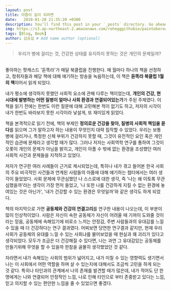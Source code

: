 ```yaml
---
layout: post
title: 아픔이 길이 되려면
date:   2018-01-28 21:35:20 +0300
description: You’ll find this post in your `_posts` directory. Go ahead and edit it and re-build the site to see your changes. # Add post description (optional)
img: https://s3.ap-northeast-2.amazonaws.com/rohegggithubio/paintoberoad.jpg # Add image post (optional)
tags: [Blog, Book]
author: 김승섭 # Add name author (optional)
---
```


>우리가 병에 걸리는 것, 건강한 상태를 유지하지 못하는 것은 개인의 문제일까?

<br>
좋아하는 팟캐스드 '듣똑라'가 매달 북클럽을 진행한다. 매 월마다 하나의 책을 선정하고, 청취자들과 해당 책에 대해 얘기하는 방송을 녹음하는데, 이 책은 <b>듣똑라 북클럽 1월의 책</b>이어서 읽게 되었다.

내가 평소에 생각하지 못했던 사회적 요소에 관해 다루는 책이었는데, <b>개인의 건강, 현 시대에 발병하는 어떤 질병이 얼마나 사회 환경과 연결되어있는가</b>가 주된 주제였다. 이 책을 읽기 전에는 한번도 이런 질문에 대해 고민해본 적이 없기도 하고, 저자의 시각이 내가 한번도 바라보지 못한 시각이라 낯설게, 또 재미있게 읽었다.

책을 본격적으로 읽기 전에, 책의 부제인 <b>정의로운 건강을 찾아, 질병의 사회적 책임을 묻다</b>를 읽으며 그가 말하고자 하는 내용이 무엇인지 대략 짐작할 수 있었다. 우리는 보통 병에 걸리거나, 특정한 신체 부위가 건강하지 못할 때, 그것이 유전적인 요인 혹은 개인적인 습관에 문제라고 생각할 때가 많다. 그러나 저자는 사회역학 연구를 통하여 그것이 오롯이 개인의 문제가 아님을 밝히고, 개인이 아플 수 밖에 없는 환경을 조성했던 여러 사회적 사건과 문제들을 지적하고 있었다.

저자가 연구한 여러 사례들이 근거로 제시되었는데, 특히나 내가 겪고 들어본 한국 사회의 주요 비극적인 사건들과 연계된 사람들의 아픔에 대해 얘기하는 챕터에서는 여러 생각이 들었었다. 사회 문제에 무관심했던 나 스스로에 대한 생각, 즉 '나는 왜 이토록 무관심했을까'라는 생각이 가장 먼저 들었고, '나 또한 나를 건강하게 지킬 수 없는 환경에 놓여있는 것은 아닌가', '내가 건강할 수 있는 환경은 무엇일까'와 같은 생각도 하게 되었다.

책의 마지막으로 가면 <b>공동체와 건강의 연결고리</b>를 연구한 내용이 나오는데, 이 부분이 많이 인상적이었다. 사람은 자신이 속한 공동체가 자신이 어려울 때 기꺼이 도와줄 것이라는 믿음, 공동체에 속해있기에 비로소 느끼는 안정감, 주변 사람들과의 유대감를 느낄 수 있을 때 더 건강하다는 연구 결과였다. 어찌보면 당연한 연구결과 같지만, 현재 우리 사회가 공동체의 유대를 느낄 수 있는 사회냐를 물어보았을 때 현실과 꽤 괴리가 있다고 생각되었다. 모두가 조금은 더 건강해질 수 있다면, 나는 과연 그 유대감있는 공동체를 만들기위해 무엇을 할 수 있을까 한참을 골몰히 생각했었던 것 같다.

자라면서 내가 속해있는 사회의 범위가 넓어지고, 내가 미칠 수 있는 영향력도 생기면서 나는 이 사회에서 어떤 역할을 하며 살 수 있는지에 대해서도 조금씩 고민을 하게 되는 것 같다. 특히나 타인과의 관계에서 나의 존재를 발견할 때가 많은데, 내가 적어도 단 한명에게는 나와 연결되어 안정적인 느낌, 나로 인해 타인으로 부터 존중받고 있다는 느낌, 믿고 의지할 수 있는 편안한 느낌을 줄 수 있었으면 좋겠다.
